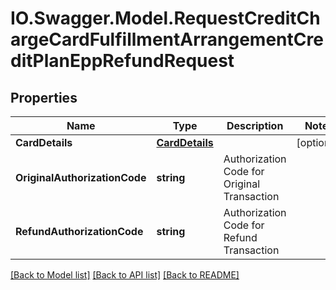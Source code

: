 # IO.Swagger.Model.RequestCreditChargeCardFulfillmentArrangementCreditPlanEppRefundRequest
## Properties

Name | Type | Description | Notes
------------ | ------------- | ------------- | -------------
**CardDetails** | [**CardDetails**](CardDetails.md) |  | [optional] 
**OriginalAuthorizationCode** | **string** | Authorization Code for Original Transaction | 
**RefundAuthorizationCode** | **string** | Authorization Code for Refund Transaction | 

[[Back to Model list]](../README.md#documentation-for-models) [[Back to API list]](../README.md#documentation-for-api-endpoints) [[Back to README]](../README.md)


